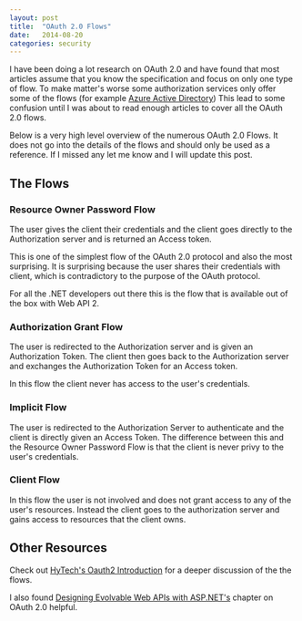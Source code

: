 ```yaml
---
layout: post
title:  "OAuth 2.0 Flows"
date:   2014-08-20
categories: security
---
```


I have been doing a lot research on OAuth 2.0 and have found that most articles assume that you know the specification and focus on only one type of flow. To make matter's worse some authorization services only offer some of the flows (for example [Azure Active Directory](http://msdn.microsoft.com/en-us/library/azure/dn645545.aspx))  This lead to some confusion until I was about to read enough articles to cover all the OAuth 2.0 flows.  

Below is a very high level overview of the numerous OAuth 2.0 Flows.  It does not go into the details of the flows and should only be used as a reference.  If I missed any let me know and I will update this post.

## The Flows

### Resource Owner Password Flow
The user gives the  client their credentials and the client goes directly to the Authorization server and is returned an Access token.

This is one of the simplest flow of the OAuth 2.0 protocol and also the most surprising.  It is surprising because the user shares their credentials with client, which is contradictory to the purpose of the OAuth protocol.  

For all the .NET developers out there this is the flow that is available out of the box with Web API 2.

### Authorization Grant Flow
The user is redirected to the Authorization server and is given an Authorization Token.  The client then goes back to the Authorization server and exchanges the Authorization Token for an Access token.

In this flow the client never has access to the user's credentials.

### Implicit Flow
The user is redirected to the Authorization Server to authenticate and the client is directly given an Access Token.  The difference between this and the Resource Owner Password Flow is that the client is never privy to the user's credentials.

### Client Flow
In this flow the user is not involved and does not grant access to any of the user's resources.  Instead the client goes to the authorization server and gains access to resources that the client owns. 


## Other Resources
Check out [HyTech's Oauth2 Introduction](http://techblog.hybris.com/2012/06/01/oauth2-authorization-code-flow/) for a deeper discussion of the the flows.

I also found [Designing Evolvable Web APIs with ASP.NET's](http://chimera.labs.oreilly.com/books/1234000001708/ch16.html) chapter on OAuth 2.0 helpful.  